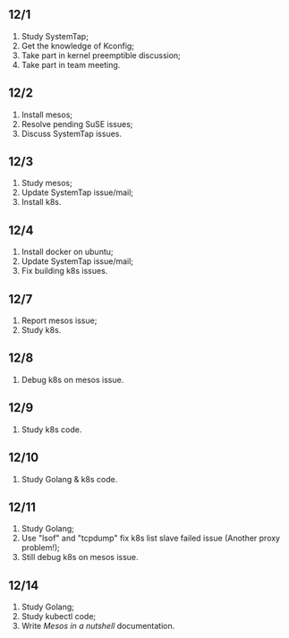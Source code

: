 ## 12/1
1. Study SystemTap;
2. Get the knowledge of Kconfig;
3. Take part in kernel preemptible discussion;
4. Take part in team meeting.

## 12/2
1. Install mesos;
2. Resolve pending SuSE issues;
3. Discuss SystemTap issues.

## 12/3
1. Study mesos;
2. Update SystemTap issue/mail;
3. Install k8s.

## 12/4
1. Install docker on ubuntu;
2. Update SystemTap issue/mail;
3. Fix building k8s issues.

## 12/7
1. Report mesos issue;
2. Study k8s.  

## 12/8
1. Debug k8s on mesos issue.

## 12/9
1. Study k8s code.  

## 12/10
1. Study Golang & k8s code. 

## 12/11
1. Study Golang;
2. Use "lsof" and "tcpdump" fix k8s list slave failed issue (Another proxy problem!);
3. Still debug k8s on mesos issue.

## 12/14
1. Study Golang;
2. Study kubectl code;
3. Write _Mesos in a nutshell_ documentation.
